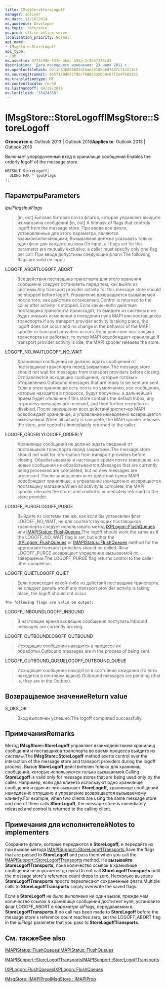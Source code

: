 ```yaml
---
title: IMsgStoreStoreLogoff
manager: soliver
ms.date: 11/16/2014
ms.audience: Developer
ms.topic: reference
ms.prod: office-online-server
localization_priority: Normal
api_name:
- IMsgStore.StoreLogoff
api_type:
- COM
ms.assetid: 3773c98e-531e-4bdc-a39a-2c3bb7378cd3
description: 'Дата последнего изменения: 23 июля 2011 г.'
ms.openlocfilehash: be11c536804682d1baec8188b6d7487c71d411e1
ms.sourcegitcommit: 8657170d071f9bcf680aba50b9c07f2a4fb82283
ms.translationtype: MT
ms.contentlocale: ru-RU
ms.lasthandoff: 04/28/2019
ms.locfileid: "33424338"
---
```

# <a name="imsgstorestorelogoff"></a><span data-ttu-id="6d94e-103">IMsgStore::StoreLogoff</span><span class="sxs-lookup"><span data-stu-id="6d94e-103">IMsgStore::StoreLogoff</span></span>

  
  
<span data-ttu-id="6d94e-104">**Относится к**: Outlook 2013 | Outlook 2016</span><span class="sxs-lookup"><span data-stu-id="6d94e-104">**Applies to**: Outlook 2013 | Outlook 2016</span></span> 
  
<span data-ttu-id="6d94e-105">Включает упорядоченный вход в хранилище сообщений.</span><span class="sxs-lookup"><span data-stu-id="6d94e-105">Enables the orderly logoff of the message store.</span></span>
  
```cpp
HRESULT StoreLogoff(
  ULONG FAR * lpulFlags
);
```

## <a name="parameters"></a><span data-ttu-id="6d94e-106">Параметры</span><span class="sxs-lookup"><span data-stu-id="6d94e-106">Parameters</span></span>

 <span data-ttu-id="6d94e-107">_lpulFlags_</span><span class="sxs-lookup"><span data-stu-id="6d94e-107">_lpulFlags_</span></span>
  
> <span data-ttu-id="6d94e-108">[in, out] Битовая битовая почта флагов, которая управляет выйдите из магазина сообщений.</span><span class="sxs-lookup"><span data-stu-id="6d94e-108">[in, out] A bitmask of flags that controls logoff from the message store.</span></span> <span data-ttu-id="6d94e-109">При вводе все флаги, установленные для этого параметра, являются взаимоисключающими; Вызываемая должна указывать только один флаг для каждого вызова.</span><span class="sxs-lookup"><span data-stu-id="6d94e-109">On input, all flags set for this parameter are mutually exclusive; a caller must specify only one flag per call.</span></span> <span data-ttu-id="6d94e-110">При вводе допустимы следующие флаги:</span><span class="sxs-lookup"><span data-stu-id="6d94e-110">The following flags are valid on input:</span></span>
    
<span data-ttu-id="6d94e-111">LOGOFF_ABORT</span><span class="sxs-lookup"><span data-stu-id="6d94e-111">LOGOFF_ABORT</span></span> 
  
> <span data-ttu-id="6d94e-112">Все действия поставщика транспорта для этого хранения сообщений следует остановить перед тем, как выйти из системы.</span><span class="sxs-lookup"><span data-stu-id="6d94e-112">Any transport provider activity for this message store should be stopped before logoff.</span></span> <span data-ttu-id="6d94e-113">Управление возвращается вызываемой после того, как действие остановлено.</span><span class="sxs-lookup"><span data-stu-id="6d94e-113">Control is returned to the caller after activity is stopped.</span></span> <span data-ttu-id="6d94e-114">Если какие-либо действия поставщика транспорта происходят, то выйдите из системы и не будет никаких изменений в поведении пула MAPI или поставщиков транспорта.</span><span class="sxs-lookup"><span data-stu-id="6d94e-114">If any transport provider activity is taking place, the logoff does not occur and no change in the behavior of the MAPI spooler or transport providers occurs.</span></span> <span data-ttu-id="6d94e-115">Если действие поставщика транспорта не работает, то пулер MAPI освобождает хранилище.</span><span class="sxs-lookup"><span data-stu-id="6d94e-115">If transport provider activity is idle, the MAPI spooler releases the store.</span></span> 
    
<span data-ttu-id="6d94e-116">LOGOFF_NO_WAIT</span><span class="sxs-lookup"><span data-stu-id="6d94e-116">LOGOFF_NO_WAIT</span></span> 
  
> <span data-ttu-id="6d94e-117">Хранилище сообщений не должно ждать сообщений от поставщиков транспорта перед закрытием.</span><span class="sxs-lookup"><span data-stu-id="6d94e-117">The message store should not wait for messages from transport providers before closing.</span></span> <span data-ttu-id="6d94e-118">Отправляются исходящие сообщения, которые готовы к отправлению.</span><span class="sxs-lookup"><span data-stu-id="6d94e-118">Outbound messages that are ready to be sent are sent.</span></span> <span data-ttu-id="6d94e-119">Если в этом хранилище есть почта по умолчанию, все сообщения, которые находятся в процессе, будут получены, а дальнейший прием будет отключен.</span><span class="sxs-lookup"><span data-stu-id="6d94e-119">If this store contains the default Inbox, any in-process messages are received, and then further reception is disabled.</span></span> <span data-ttu-id="6d94e-120">После завершения всех действий диспетчер MAPI освобождает хранилище, а управление немедленно возвращается вызываемой.</span><span class="sxs-lookup"><span data-stu-id="6d94e-120">When all activity is complete, the MAPI spooler releases the store, and control is immediately returned to the caller.</span></span> 
    
<span data-ttu-id="6d94e-121">LOGOFF_ORDERLY</span><span class="sxs-lookup"><span data-stu-id="6d94e-121">LOGOFF_ORDERLY</span></span> 
  
> <span data-ttu-id="6d94e-122">Хранилище сообщений не должно ждать сведений от поставщиков транспорта перед закрытием.</span><span class="sxs-lookup"><span data-stu-id="6d94e-122">The message store should not wait for information from transport providers before closing.</span></span> <span data-ttu-id="6d94e-123">Обрабатываемая в настоящее время почта завершена, но новые сообщения не обрабатываются.</span><span class="sxs-lookup"><span data-stu-id="6d94e-123">Messages that are currently being processed are completed, but no new messages are processed.</span></span> <span data-ttu-id="6d94e-124">После завершения всех действий пулер MAPI освобождает хранилище, а управление немедленно возвращается поставщику магазина.</span><span class="sxs-lookup"><span data-stu-id="6d94e-124">When all activity is complete, the MAPI spooler releases the store, and control is immediately returned to the store provider.</span></span> 
    
<span data-ttu-id="6d94e-125">LOGOFF_PURGE</span><span class="sxs-lookup"><span data-stu-id="6d94e-125">LOGOFF_PURGE</span></span> 
  
> <span data-ttu-id="6d94e-126">Выйдите из системы так же, как если бы установлен флаг LOGOFF_NO_WAIT, но для соответствующих поставщиков транспорта следует использовать метод [IXPLogon::FlushQueues](ixplogon-flushqueues.md) или [IMAPIStatus::FlushQueues.](imapistatus-flushqueues.md)</span><span class="sxs-lookup"><span data-stu-id="6d94e-126">The logoff should work the same as if the LOGOFF_NO_WAIT flag is set, but either the [IXPLogon::FlushQueues](ixplogon-flushqueues.md) or [IMAPIStatus::FlushQueues](imapistatus-flushqueues.md) method for the appropriate transport providers should be called.</span></span> <span data-ttu-id="6d94e-127">Флаг LOGOFF_PURGE возвращает управление вызываемой по завершении.</span><span class="sxs-lookup"><span data-stu-id="6d94e-127">The LOGOFF_PURGE flag returns control to the caller after completion.</span></span> 
    
<span data-ttu-id="6d94e-128">LOGOFF_QUIET</span><span class="sxs-lookup"><span data-stu-id="6d94e-128">LOGOFF_QUIET</span></span> 
  
> <span data-ttu-id="6d94e-129">Если происходит какой-либо из действий поставщика транспорта, не следует делать это.</span><span class="sxs-lookup"><span data-stu-id="6d94e-129">If any transport provider activity is taking place, the logoff should not occur.</span></span>
    
    The following flags are valid on output:
    
<span data-ttu-id="6d94e-130">LOGOFF_INBOUND</span><span class="sxs-lookup"><span data-stu-id="6d94e-130">LOGOFF_INBOUND</span></span> 
  
> <span data-ttu-id="6d94e-131">В настоящее время входящие сообщения поступать.</span><span class="sxs-lookup"><span data-stu-id="6d94e-131">Inbound messages are currently arriving.</span></span>
    
<span data-ttu-id="6d94e-132">LOGOFF_OUTBOUND</span><span class="sxs-lookup"><span data-stu-id="6d94e-132">LOGOFF_OUTBOUND</span></span> 
  
> <span data-ttu-id="6d94e-133">Исходящие сообщения находятся в процессе их обработки.</span><span class="sxs-lookup"><span data-stu-id="6d94e-133">Outbound messages are in the process of being sent.</span></span>
    
<span data-ttu-id="6d94e-134">LOGOFF_OUTBOUND_QUEUE</span><span class="sxs-lookup"><span data-stu-id="6d94e-134">LOGOFF_OUTBOUND_QUEUE</span></span> 
  
> <span data-ttu-id="6d94e-135">Исходящие сообщения находятся в состоянии ожидания (то есть находятся в почтовом ящике).</span><span class="sxs-lookup"><span data-stu-id="6d94e-135">Outbound messages are pending (that is, they are in the Outbox).</span></span>
    
## <a name="return-value"></a><span data-ttu-id="6d94e-136">Возвращаемое значение</span><span class="sxs-lookup"><span data-stu-id="6d94e-136">Return value</span></span>

<span data-ttu-id="6d94e-137">S_OK</span><span class="sxs-lookup"><span data-stu-id="6d94e-137">S_OK</span></span> 
  
> <span data-ttu-id="6d94e-138">Вход выполнен успешно.</span><span class="sxs-lookup"><span data-stu-id="6d94e-138">The logoff completed successfully.</span></span>
    
## <a name="remarks"></a><span data-ttu-id="6d94e-139">Примечания</span><span class="sxs-lookup"><span data-stu-id="6d94e-139">Remarks</span></span>

<span data-ttu-id="6d94e-140">Метод **IMsgStore::StoreLogoff** управляет взаимодействием хранилищ сообщений и поставщиков транспорта во время процесса выйдите из системы.</span><span class="sxs-lookup"><span data-stu-id="6d94e-140">The **IMsgStore::StoreLogoff** method exerts control over the interaction of the message store and transport providers during the logoff process.</span></span> <span data-ttu-id="6d94e-141">Вызов **StoreLogoff** действителен только для хранилищ сообщений, которые используются только вызываемой.</span><span class="sxs-lookup"><span data-stu-id="6d94e-141">Calling **StoreLogoff** is valid only for message stores that are being used only by the caller.</span></span> <span data-ttu-id="6d94e-142">Например, если два клиента используют одно хранилище сообщений и один из них вызывает **StoreLogoff,** хранилище сообщений немедленно отпущено и управление возвращается вызываемому клиенту.</span><span class="sxs-lookup"><span data-stu-id="6d94e-142">For example, when two clients are using the same message store and one of them calls **StoreLogoff**, the message store is immediately released and control is returned to the calling client.</span></span>
  
## <a name="notes-to-implementers"></a><span data-ttu-id="6d94e-143">Примечания для исполнителей</span><span class="sxs-lookup"><span data-stu-id="6d94e-143">Notes to implementers</span></span>

<span data-ttu-id="6d94e-144">Сохраните флаги, которые передаются в **StoreLogoff,** и передайте их при вызове метода [IMAPISupport::StoreLogoffTransports.](imapisupport-storelogofftransports.md)</span><span class="sxs-lookup"><span data-stu-id="6d94e-144">Save the flags that are passed to **StoreLogoff** and pass them when you call the [IMAPISupport::StoreLogoffTransports](imapisupport-storelogofftransports.md) method.</span></span> <span data-ttu-id="6d94e-145">Не **вызывайте StoreLogoffTransports,** пока количество ссылок в хранилище сообщений не опускается до нуля.</span><span class="sxs-lookup"><span data-stu-id="6d94e-145">Do not call **StoreLogoffTransports** until the message store's reference count drops to zero.</span></span> <span data-ttu-id="6d94e-146">Несколько вызовов **StoreLogoffTransports** просто переописают сохраненные флаги.</span><span class="sxs-lookup"><span data-stu-id="6d94e-146">Multiple calls to **StoreLogoffTransports** simply overwrite the saved flags.</span></span> 
  
<span data-ttu-id="6d94e-147">Если в **StoreLogoff** не было выполнено ни один вызов, прежде чем количество ссылок в хранилище сообщений достигнет нуля, установите флаг LOGOFF_ABORT в _параметре ulFlags,_ передаваемом в **StoreLogoffTransports.**</span><span class="sxs-lookup"><span data-stu-id="6d94e-147">If no call has been made to **StoreLogoff** before the message store's reference count reaches zero, set the LOGOFF_ABORT flag in the  _ulFlags_ parameter that you pass to **StoreLogoffTransports**.</span></span>
  
## <a name="see-also"></a><span data-ttu-id="6d94e-148">См. также</span><span class="sxs-lookup"><span data-stu-id="6d94e-148">See also</span></span>



[<span data-ttu-id="6d94e-149">IMAPIStatus::FlushQueues</span><span class="sxs-lookup"><span data-stu-id="6d94e-149">IMAPIStatus::FlushQueues</span></span>](imapistatus-flushqueues.md)
  
[<span data-ttu-id="6d94e-150">IMAPISupport::StoreLogoffTransports</span><span class="sxs-lookup"><span data-stu-id="6d94e-150">IMAPISupport::StoreLogoffTransports</span></span>](imapisupport-storelogofftransports.md)
  
[<span data-ttu-id="6d94e-151">IXPLogon::FlushQueues</span><span class="sxs-lookup"><span data-stu-id="6d94e-151">IXPLogon::FlushQueues</span></span>](ixplogon-flushqueues.md)
  
[<span data-ttu-id="6d94e-152">IMsgStore: IMAPIProp</span><span class="sxs-lookup"><span data-stu-id="6d94e-152">IMsgStore : IMAPIProp</span></span>](imsgstoreimapiprop.md)

